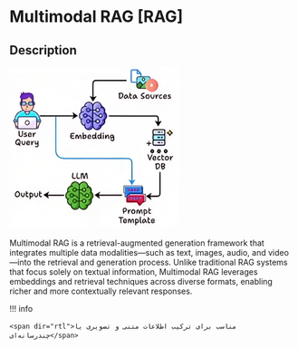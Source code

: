 # Multimodal RAG [RAG]

## Description

![](multimodal_rag/diagram.jpg)

Multimodal RAG is a retrieval-augmented generation framework that integrates multiple data modalities—such as text, images, audio, and video—into the retrieval and generation process.
Unlike traditional RAG systems that focus solely on textual information, Multimodal RAG leverages embeddings and retrieval techniques across diverse formats, enabling richer and more contextually relevant responses.

!!! info

    <span dir="rtl">مناسب برای ترکیب اطلاعات متنی و تصویری یا چندرسانه‌ای</span>

